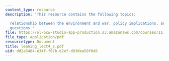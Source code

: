 ```yaml
---
content_type: resource
description: 'This resource contains the following topics:

  relationship between the environment and war, policy implications, and research
  questions.'
file: https://ol-ocw-studio-app-production.s3.amazonaws.com/courses/11-941-disaster-vulnerability-and-resilience-spring-2005/dd2a5484e34ff67bd2efd83dea58f8d8_leaning_lect4_s.pdf
file_type: application/pdf
resourcetype: Document
title: leaning_lect4_s.pdf
uid: dd2a5484-e34f-f67b-d2ef-d83dea58f8d8
---
```

